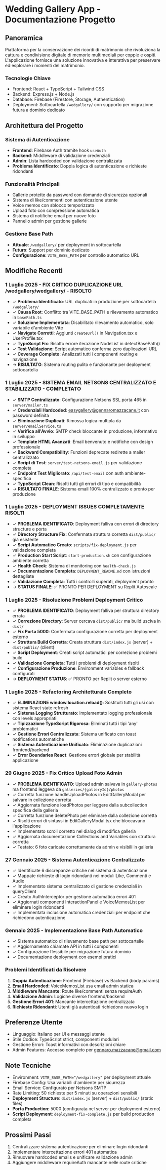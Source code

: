 # Wedding Gallery App - Documentazione Progetto

## Panoramica
Piattaforma per la conservazione dei ricordi di matrimonio che rivoluziona la cattura e condivisione digitale di memorie multimediali per coppie e ospiti. L'applicazione fornisce una soluzione innovativa e interattiva per preservare ed esplorare i momenti del matrimonio.

### Tecnologie Chiave
- Frontend: React + TypeScript + Tailwind CSS
- Backend: Express.js + Node.js  
- Database: Firebase (Firestore, Storage, Authentication)
- Deployment: Sottocartella `/wedgallery/` con supporto per migrazione futura a dominio dedicato

## Architettura del Progetto

### Sistema di Autenticazione
- **Frontend**: Firebase Auth tramite hook `useAuth`
- **Backend**: Middleware di validazione credenziali
- **Admin**: Lista hardcoded con validazione centralizzata
- **Problema Identificato**: Doppia logica di autenticazione e richieste ridondanti

### Funzionalità Principali
- Gallerie protette da password con domande di sicurezza opzionali
- Sistema di like/commenti con autenticazione utente
- Voice memos con sblocco temporizzato
- Upload foto con compressione automatica
- Sistema di notifiche email per nuove foto
- Pannello admin per gestione gallerie

### Gestione Base Path
- **Attuale**: `/wedgallery/` per deployment in sottocartella
- **Futuro**: Support per dominio dedicato
- **Configurazione**: `VITE_BASE_PATH` per controllo automatico URL

## Modifiche Recenti

### 1 Luglio 2025 - FIX CRITICO DUPLICAZIONE URL /wedgallery/wedgallery/ - RISOLTO
- ✓ **Problema Identificato**: URL duplicati in produzione per sottocartella `/wedgallery/`
- ✓ **Causa Root**: Conflitto tra VITE_BASE_PATH e rilevamento automatico in `basePath.ts`
- ✓ **Soluzione Implementata**: Disabilitato rilevamento automatico, solo variabile d'ambiente Vite
- ✓ **Navigate Corretti**: Aggiunti `createUrl()` in Navigation.tsx e UserProfile.tsx
- ✓ **TypeScript Fix**: Risolto errore iterazione NodeList in detectBasePath()
- ✓ **Test Validazione**: Script automatico conferma zero duplicazioni URL
- ✓ **Coverage Completo**: Analizzati tutti i componenti routing e navigazione
- → **RISULTATO**: Sistema routing pulito e funzionante per deployment sottocartella

### 1 Luglio 2025 - SISTEMA EMAIL NETSONS CENTRALIZZATO E STABILIZZATO - COMPLETATO
- ✓ **SMTP Centralizzato**: Configurazione Netsons SSL porta 465 in `server/mailer.ts`
- ✓ **Credenziali Hardcoded**: easygallery@gennaromazzacane.it con password definita
- ✓ **Eliminazione Duplicati**: Rimossa logica multipla da `server/emailService.ts`
- ✓ **Verifica all'Avvio**: SMTP check bloccante in produzione, informativo in sviluppo
- ✓ **Template HTML Avanzati**: Email benvenuto e notifiche con design professionale
- ✓ **Backward Compatibility**: Funzioni deprecate redirette a mailer centralizzato
- ✓ **Script di Test**: `server/test-netsons-email.js` per validazione completa
- ✓ **Endpoint Test Migliorato**: `/api/test-email` con auth ambiente-specifica
- ✓ **TypeScript Clean**: Risolti tutti gli errori di tipo e compatibilità
- → **RISULTATO FINALE**: Sistema email 100% centralizzato e pronto per produzione

### 1 Luglio 2025 - DEPLOYMENT ISSUES COMPLETAMENTE RISOLTI
- ✓ **PROBLEMA IDENTIFICATO**: Deployment falliva con errori di directory structure e porta
- ✓ **Directory Structure Fix**: Confermata struttura corretta `dist/public/` già esistente
- ✓ **Script Automatico Creato**: `scripts/fix-deployment.js` per validazione completa
- ✓ **Production Start Script**: `start-production.sh` con configurazione ambiente corretta
- ✓ **Health Check**: Sistema di monitoring con `health-check.js`
- ✓ **Documentazione Completa**: `DEPLOYMENT_README.md` con istruzioni dettagliate
- ✓ **Validazione Completa**: Tutti i controlli superati, deployment pronto
- → **STATUS FINALE**: ✅ PRONTO PER DEPLOYMENT su Replit Autoscale

### 1 Luglio 2025 - Risoluzione Problemi Deployment Critico
- ✓ **PROBLEMA IDENTIFICATO**: Deployment falliva per struttura directory errata
- ✓ **Correzione Directory**: Server cercava `dist/public/` ma build usciva in `dist/`
- ✓ **Fix Porta 5000**: Confermata configurazione corretta per deployment esterno
- ✓ **Struttura Build Corretta**: Creata struttura `dist/index.js` (server) + `dist/public/` (client)
- ✓ **Script Deployment**: Creati script automatici per correzione problemi build
- ✓ **Validazione Completa**: Tutti i problemi di deployment risolti
- ✓ **Configurazione Produzione**: Environment variables e fallback configurati
- → **DEPLOYMENT STATUS**: ✅ PRONTO per Replit o server esterno

### 1 Luglio 2025 - Refactoring Architetturale Completo  
- ✓ **ELIMINAZIONE window.location.reload()**: Sostituiti tutti gli usi con sistema React state refresh
- ✓ **Sistema Logging Strutturato**: Implementato logging professionale con levels appropriati
- ✓ **Tipizzazione TypeScript Rigorosa**: Eliminati tutti i tipi 'any' problematici
- ✓ **Gestione Errori Centralizzata**: Sistema unificato con toast notifications automatiche
- ✓ **Sistema Autenticazione Unificato**: Eliminazione duplicazioni frontend/backend
- ✓ **Error Boundaries React**: Gestione errori globale per stabilità applicazione

### 29 Giugno 2025 - Fix Critico Upload Foto Admin
- ✓ **PROBLEMA IDENTIFICATO**: Upload admin salvava in `gallery-photos` ma frontend leggeva da `galleries/{galleryId}/photos`
- ✓ Corretta funzione handleUploadPhotos in EditGalleryModal per salvare in collezione corretta
- ✓ Aggiornata funzione loadPhotos per leggere dalla subcollection specifica della galleria
- ✓ Corretta funzione deletePhoto per eliminare dalla collezione corretta
- ✓ Risolti errori di sintassi in EditGalleryModal.tsx che bloccavano l'applicazione
- ✓ Implementato scroll corretto nel dialog di modifica galleria
- ✓ Aggiornata documentazione Collections and Variables con struttura corretta
- ✓ Testato: 6 foto caricate correttamente da admin e visibili in galleria

### 27 Gennaio 2025 - Sistema Autenticazione Centralizzato
- ✓ Identificate 6 discrepanze critiche nel sistema di autenticazione
- ✓ Mappate richieste di login ridondanti nei moduli Like, Commenti e Audio
- ✓ Implementato sistema centralizzato di gestione credenziali in queryClient
- ✓ Creato AuthInterceptor per gestione automatica errori 401
- ✓ Aggiornati componenti InteractionPanel e VoiceMemosList per eliminare login ridondanti
- ✓ Implementata inclusione automatica credenziali per endpoint che richiedono autenticazione

### Gennaio 2025 - Implementazione Base Path Automatico
- ✓ Sistema automatico di rilevamento base path per sottocartelle
- ✓ Aggiornamento chiamate API in tutti i componenti  
- ✓ Configurazione flessibile per migrazione futura dominio
- ✓ Documentazione deployment con esempi pratici

### Problemi Identificati da Risolvere
1. **Doppia Autenticazione**: Frontend (Firebase) vs Backend (body params)
2. **Email Hardcoded**: VoiceMemosList usa email admin statica
3. **Middleware Mancante**: Route like/commenti senza requireAuth
4. **Validazione Admin**: Logiche diverse frontend/backend
5. **Gestione Errori 401**: Mancante intercettazione centralizzata
6. **Richieste Ridondanti**: Utenti già autenticati richiedono nuovo login

## Preferenze Utente
- Linguaggio: Italiano per UI e messaggi utente
- Stile Codice: TypeScript strict, componenti modulari
- Gestione Errori: Toast informativi con descrizioni chiare
- Admin Features: Accesso completo per gennaro.mazzacane@gmail.com

## Note Tecniche
- Environment: `VITE_BASE_PATH="/wedgallery"` per deployment attuale
- Firebase Config: Usa variabili d'ambiente per sicurezza
- Email Service: Configurato per Netsons SMTP
- Rate Limiting: 50 richieste per 5 minuti su operazioni sensibili
- **Deployment Structure**: `dist/index.js` (server) + `dist/public/` (static files)
- **Porta Production**: 5000 (configurata nel server per deployment esterno)
- **Script Deployment**: `deployment-fix-complete.js` per build production completa

## Prossimi Passi
1. Centralizzare sistema autenticazione per eliminare login ridondanti
2. Implementare intercettazione errori 401 automatica
3. Rimuovere hardcoded emails e unificare validazione admin
4. Aggiungere middleware requireAuth mancante nelle route critiche